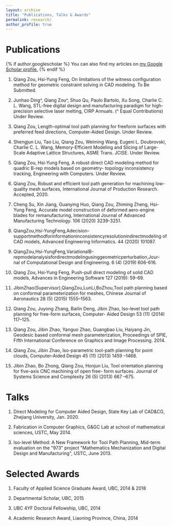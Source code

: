```yaml
---
layout: archive
title: "Publications, Talks & Awards"
permalink: research/
author_profile: true
---
```


Publications
====

{% if author.googlescholar %}
  You can also find my articles on <u><a href="{{author.googlescholar}}">my Google Scholar profile</a>.</u>
{% endif %}

1. Qiang Zou, Hsi-Yung Feng, On limitations of the witness configuration method for geometric constraint solving in CAD modeling. To Be Submitted.

1. Junhao Ding^, Qiang Zou^, Shuo Qu, Paulo Bartolo, Xu Song, Charlie C. L. Wang, STL-free digital design and manufacturing paradigm for high-precision selective laser melting, CIRP Annuals. (^ Equal Contributions) Under Review.

1. Qiang Zou, Length-optimal tool path planning for freeform surfaces with preferred feed directions, Computer-Aided Design. Under Review.

1. Shengjun Liu, Tao Liu, Qiang Zou, Weiming Wang, Eugeni L. Doubrovski, Charlie C. L. Wang, Memory-Efficient Modeling and Slicing of Large-Scale Adaptive Lattice Structures, ASME Trans. JCISE. Under Review.

1. Qiang Zou, Hsi-Yung Feng, A robust direct CAD modeling method for quadric B-rep models based on geometry- topology inconsistency tracking, Engineering with Computers. Under Review.

1. Qiang Zou, Robust and efficient tool path generation for machining low-quality mesh surfaces, International Journal of Production Research. Accepted, 2020.

1. Cheng Su, Xin Jiang, Guanying Huo, Qiang Zou, Zhiming Zheng, Hsi-Yung Feng, Accurate model construction of deformed aero-engine blades for remanufacturing, International Journal of Advanced Manufacturing Technology. 106 (2020) 3239-3251.

1. QiangZou,Hsi-YungFeng,Adecision-supportmethodforinformationinconsistencyresolutionindirectmodeling of CAD models, Advanced Engineering Informatics. 44 (2020) 101087.

1. QiangZou,Hsi-YungFeng,VariationalB-repmodelanalysisfordirectmodelingusinggeometricperturbation,Jour- nal of Computational Design and Engineering. 6 (4) (2019) 606-616.

1. Qiang Zou, Hsi-Yung Feng, Push-pull direct modeling of solid CAD models, Advances in Engineering Software 127 (2019): 59-69.

1. JibinZhao(Supervisor),QiangZou,LunLi,BoZhou,Tool path planning based on conformal parameterization for meshes, Chinese Journal of Aeronautics 28 (5) (2015) 1555–1563.
1. Qiang Zou, Juyong Zhang, Bailin Deng, Jibin Zhao, Iso-level tool path planning for free-form surfaces, Computer- Aided Design 53 (11) (2014) 117–125.
1. Qiang Zou, Jibin Zhao, Yanguo Zhao, Guangbao Liu, Haiyang Jin, Geodesic based conformal mesh parameterization, Proceedings of SPIE, Fifth International Conference on Graphics and Image Processing. 2014.

1. Qiang Zou, Jibin Zhao, Iso-parametric tool-path planning for point clouds, Computer-Aided Design 45 (11) (2013) 1459 –1468.

1. Jibin Zhao, Bo Zhong, Qiang Zou, Honjun Liu, Tool orientation planning for five-axis CNC machining of open free- form surfaces. Journal of Systems Science and Complexity 26 (5) (2013) 667 –675.
<!-- 15. Jibin Zhao, Qiang Zou, Dianhai Liu, Lun Li, CNC trajectory generation for triangle meshes based on conformal parametrization, CN104570928A. 2015. (Chinese Patent) -->


Talks
====

1. Direct Modeling for Computer Aided Design, State Key Lab of CAD&CG, Zhejiang University, Jan. 2020.

1. Fabrication in Computer Graphics, G&GC Lab at school of mathematical sciences, USTC, May 2014.

1. Iso-level Method: A New Framework for Tool Path Planning, Mid-term evaluation on the "973" project "Mathematics Mechanization and Digital Design and Manufacturing", USTC, June 2013.

Selected Awards
====

1. Faculty of Applied Science Graduate Award, UBC, 2014 & 2018

1. Departmental Scholar, UBC, 2015

1. UBC 4YF Doctoral Fellowship, UBC, 2014

1. Academic Research Award, Liaoning Province, China, 2014

<!-- {% include base_path %}

{% for post in site.publications reversed %}
  {% include archive-single.html %}
{% endfor %} -->
